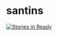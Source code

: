 santins
=======

[![Stories in Ready](https://badge.waffle.io/letanure/santins.png)](http://waffle.io/letanure/santins)
